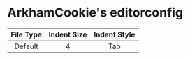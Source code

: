 # ArkhamCookie's editorconfig

| File Type | Indent Size | Indent Style |
| :---: | :---: | :---: |
| Default | 4 | Tab |
